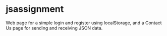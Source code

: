 # jsassignment
Web page for a simple login and register using localStorage, and a Contact Us page for sending and receiving JSON data.
